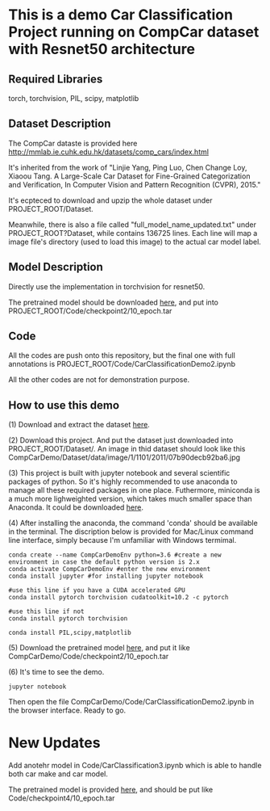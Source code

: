 # This is a demo Car Classification Project running on CompCar dataset with Resnet50 architecture

## Required Libraries
torch, torchvision, PIL, scipy, matplotlib

## Dataset Description

The CompCar dataste is provided here http://mmlab.ie.cuhk.edu.hk/datasets/comp_cars/index.html

It's inherited from the work of "Linjie Yang, Ping Luo, Chen Change Loy, Xiaoou Tang. A Large-Scale Car Dataset for 
Fine-Grained Categorization and Verification, In Computer Vision and Pattern Recognition (CVPR), 2015."

It's ecpteced to download and upzip the whole dataset under PROJECT_ROOT/Dataset.

Meanwhile, there is also a file called "full_model_name_updated.txt" under PROJECT_ROOT?Dataset, while contains 136725 lines. Each line will map a image file's directory (used to 
load this image) to the actual car model label.

## Model Description
Directly use the implementation in torchvision for resnet50.

The pretrained model should be downloaded [here](https://drive.google.com/file/d/12GewzNMJmmUqvumDogm7m16ewxRKqCLS/view?usp=sharing), and put into 
PROJECT_ROOT/Code/checkpoint2/10_epoch.tar 

## Code
All the codes are push onto this repository, but the final one with full annotations is PROJECT_ROOT/Code/CarClassificationDemo2.ipynb

All the other codes are not for demonstration purpose.

## How to use this demo

(1) Download and extract the dataset [here](http://mmlab.ie.cuhk.edu.hk/datasets/comp_cars/instruction.txt).

(2) Download this project. And put the dataset just downloaded into PROJECT_ROOT/Dataset/. An image in thid 
dataset should look like this CompCarDemo/Dataset/data/image/1/1101/2011/07b90decb92ba6.jpg

(3) This project is built with jupyter notebook and several scientific packages of python. So it's highly 
recommended to use anaconda to manage all these required packages in one place. Futhermore, miniconda is a much 
more lighweighted version, which takes much smaller space than Anaconda. It could be downloaded 
[here](https://docs.conda.io/projects/conda/en/latest/user-guide/install/).

(4) After installing the anaconda, the command 'conda' should be available in the terminal. The discription below is 
provided for Mac/Linux command line interface, simply because I'm unfamiliar with Windows termimal.

```shell
conda create --name CompCarDemoEnv python=3.6 #create a new environment in case the default python version is 2.x
conda activate CompCarDemoEnv #enter the new environment
conda install jupyter #for installing jupyter notebook

#use this line if you have a CUDA accelerated GPU
conda install pytorch torchvision cudatoolkit=10.2 -c pytorch

#use this line if not
conda install pytorch torchvision

conda install PIL,scipy,matplotlib
```
(5) Download the pretrained model [here](https://drive.google.com/file/d/12GewzNMJmmUqvumDogm7m16ewxRKqCLS/view), 
and put it like CompCarDemo/Code/checkpoint2/10_epoch.tar


(6) It's time to see the demo.

```shell
jupyter notebook
```
Then open the file CompCarDemo/Code/CarClassificationDemo2.ipynb in the browser interface. Ready to go.

# New Updates

Add anotehr model in Code/CarClassification3.ipynb which is able to handle both car make and car model.

The pretrained model is provided 
[here](https://drive.google.com/file/d/1lzWuGR1YT-F-RLVTLRqUUxXp0f3aJ5s_/view?usp=sharing), and should be put like 
Code/checkpoint4/10_epoch.tar
